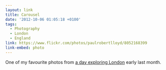 ```yaml
---
layout: link
title: Carousel
date: '2012-10-06 01:05:18 +0100'
tags:
  - Photography
  - London
  - England
link: https://www.flickr.com/photos/paulrobertlloyd/8052168399
link-embed: photo
---
```

One of my favourite photos from [a day exploring London][1] early last month.

[1]: https://www.flickr.com/photos/paulrobertlloyd/sets/72157631686838093
